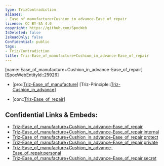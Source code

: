 ```yaml
---
type: TrizContradiction
aliases:
- Ease_of_manufacture+Cushion_in_advance-Ease_of_repair
license: CC BY-SA 4.0
copyright: https://github.com/SpocWeb
IsDeleted: false
IsReadOnly: false
Confidential: public
tags: 
- Triz/Contradiction
title: Triz-Ease_of_manufacture+Cushion_in_advance-Ease_of_repair
---
```

[name::Ease_of_manufacture+Cushion_in_advance-Ease_of_repair]
[SpocWebEntityId::25926]
+ [pro::[Triz-Ease_of_manufacture](tech/Triz/Parameter/Triz-Ease_of_manufacture.md)]
[Triz-Principle::[Triz-Cushion_in_advance](tech/Triz/Principle/Triz-Cushion_in_advance.md)]
- [con::[Triz-Ease_of_repair](tech/Triz/Parameter/Triz-Ease_of_repair.md)]



## Confidential Links & Embeds: 
- [Triz-Ease_of_manufacture+Cushion_in_advance-Ease_of_repair](../../../../_public/tech/Triz/Contradict/Triz-Ease_of_manufacture+Cushion_in_advance-Ease_of_repair.md) 
- [Triz-Ease_of_manufacture+Cushion_in_advance-Ease_of_repair.internal](../../../../_internal/tech/Triz/Contradict/Triz-Ease_of_manufacture+Cushion_in_advance-Ease_of_repair.internal.md) 
- [Triz-Ease_of_manufacture+Cushion_in_advance-Ease_of_repair.protect](../../../../_protect/tech/Triz/Contradict/Triz-Ease_of_manufacture+Cushion_in_advance-Ease_of_repair.protect.md) 
- [Triz-Ease_of_manufacture+Cushion_in_advance-Ease_of_repair.private](../../../../_private/tech/Triz/Contradict/Triz-Ease_of_manufacture+Cushion_in_advance-Ease_of_repair.private.md) 
- [Triz-Ease_of_manufacture+Cushion_in_advance-Ease_of_repair.personal](../../../../_personal/tech/Triz/Contradict/Triz-Ease_of_manufacture+Cushion_in_advance-Ease_of_repair.personal.md) 
- [Triz-Ease_of_manufacture+Cushion_in_advance-Ease_of_repair.secret](../../../../_secret/tech/Triz/Contradict/Triz-Ease_of_manufacture+Cushion_in_advance-Ease_of_repair.secret.md) 
